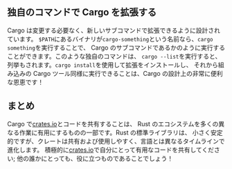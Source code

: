 <!--
## Extending Cargo with Custom Commands
-->

## 独自のコマンドで Cargo を拡張する

<!--
Cargo is designed so you can extend it with new subcommands without having to
modify Cargo. If a binary in your `$PATH` is named `cargo-something`, you can
run it as if it was a Cargo subcommand by running `cargo something`. Custom
commands like this are also listed when you run `cargo --list`. Being able to
use `cargo install` to install extensions and then run them just like the
built-in Cargo tools is a super convenient benefit of Cargo’s design!
-->

Cargo は変更する必要なく、新しいサブコマンドで拡張できるように設計されています。
`$PATH`にあるバイナリが`cargo-something`という名前なら、`cargo something`を実行することで、
Cargo のサブコマンドであるかのように実行することができます。このような独自のコマンドは、
`cargo --list`を実行すると、列挙もされます。`cargo install`を使用して拡張をインストールし、
それから組み込みの Cargo ツール同様に実行できることは、Cargo の設計上の非常に便利な恩恵です！

<!--
## Summary
-->

## まとめ

<!--
Sharing code with Cargo and [crates.io](https://crates.io) is
part of what makes the Rust ecosystem useful for many different tasks. Rust’s
standard library is small and stable, but crates are easy to share, use, and
improve on a timeline different from that of the language. Don’t be shy about
sharing code that’s useful to you on [crates.io](https://crates.io);
it’s likely that it will be useful to someone else as well!
-->

Cargo で[crates.io](https://crates.io)とコードを共有することは、
Rust のエコシステムを多くの異なる作業に有用にするものの一部です。Rust の標準ライブラリは、
小さく安定的ですが、クレートは共有および使用しやすく、言語とは異なるタイムラインで進化します。
積極的に[crates.io](https://crates.io)で自分にとって有用なコードを共有してください;
他の誰かにとっても、役に立つものであることでしょう！
